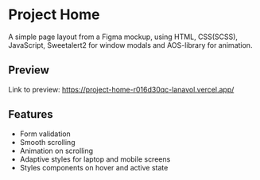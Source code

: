 
# Project Home

A simple page layout from a Figma mockup, using HTML, CSS(SCSS), JavaScript, Sweetalert2 for window modals and AOS-library for animation.   



## Preview

Link to preview: https://project-home-r016d30qc-lanavol.vercel.app/


## Features

- Form validation
- Smooth scrolling
- Animation on scrolling
- Adaptive styles for laptop and mobile screens
- Styles components on hover and active state


